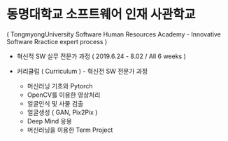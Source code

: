 # 동명대학교 소프트웨어 인재 사관학교
( TongmyongUniversity Software Human Resources Academy - Innovative Software Rractice expert process )
- 혁신적 SW 실무 전문가 과정 ( 2019.6.24 - 8.02 / All 6 weeks )

- 커리큘럼 ( Curriculum ) - 혁신전 SW 전문가 과정
  - 머신러닝 기초와 Pytorch
  - OpenCV를 이용한 영상처리
  - 얼굴인식 및 사물 검출
  - 얼굴생성 ( GAN, Pix2Pix )
  - Deep Mind 응용
  - 머신러닝을 이용한 Term Project
  
  
